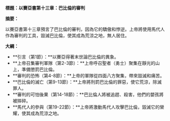 **標題：以賽亞書第十三章：巴比倫的審判**

**摘要：**

以賽亞書第十三章預言了巴比倫的審判，因為它的驕傲和悖逆。上帝將使用馬代人作為審判的工具，毀滅巴比倫，使其成為荒涼之地，無人居住。

**大綱：**

* **引言（第1節）：**以賽亞得著末世論巴比倫的異象。
* **上帝召集審判軍隊（第2-3節）：**上帝呼召聖者（勇士）聚集在靜光的山上，準備懲罰巴比倫。
* **審判的恐怖（第4-8節）：**上帝的軍隊從四面八方聚集，帶來毀滅和痛苦。
* **巴比倫的滅亡（第9-13節）：**上帝將刑罰巴比倫的罪惡，使它荒涼，除滅罪人。
* **審判的可怕後果（第14-18節）：**巴比倫人將被追趕、殺害，他們的嬰孩將被摔碎。
* **馬代人的參與（第19-22節）：**上帝將激動馬代人攻擊巴比倫，毀滅它的榮耀，使其成為荒涼之地。